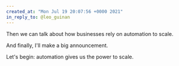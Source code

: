```yaml
---
created_at: "Mon Jul 19 20:07:56 +0000 2021"
in_reply_to: @leo_guinan
---
```


Then we can talk about how businesses rely on automation to scale.

And finally, I'll make a big announcement.

Let's begin: automation gives us the power to scale.